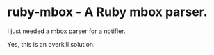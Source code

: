 ruby-mbox - A Ruby mbox parser.
====

I just needed a mbox parser for a notifier.

Yes, this is an overkill solution.
